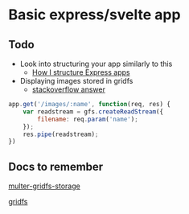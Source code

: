 # Basic express/svelte app

## Todo

- Look into structuring your app similarly to this
  - [How I structure Express apps](https://kentcdodds.com/blog/how-i-structure-express-apps)
- Displaying images stored in gridfs
  - [stackoverflow answer](https://stackoverflow.com/questions/31197463/nodejs-display-image-stored-in-gridfs-to-html)

```js
app.get('/images/:name', function(req, res) {
    var readstream = gfs.createReadStream({
        filename: req.param('name');
    });
    res.pipe(readstream);
})
```


## Docs to remember

[multer-gridfs-storage](https://www.npmjs.com/package/multer-gridfs-storage)

[gridfs](https://www.npmjs.com/package/gridfs)


